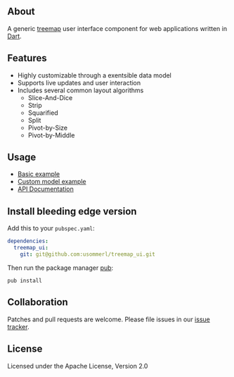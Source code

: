 About
-----
A generic [treemap][] user interface component for web applications written in [Dart][].

Features
--------
- Highly customizable through a exentsible data model
- Supports live updates and user interaction 
- Includes several common layout algorithms
    - Slice-And-Dice
    - Strip
    - Squarified
    - Split
    - Pivot-by-Size
    - Pivot-by-Middle

Usage
-----
- [Basic example](/doc/basic_example.md)
- [Custom model example](/doc/custom_model_example.md)
- [API Documentation][]

Install bleeding edge version
-----------------------------

Add this to your `pubspec.yaml`:

```yaml
dependencies:
  treemap_ui:
    git: git@github.com:usommerl/treemap_ui.git
```

Then run the package manager [pub][]:

    pub install

Collaboration
-------------
Patches and pull requests are welcome. Please file issues in our [issue tracker][].

License
-------
Licensed under the Apache License, Version 2.0


[issue tracker]: https://github.com/usommerl/treemap_ui/issues
[treemap]: http://en.wikipedia.org/wiki/Treemapping
[TreemapUI]: https://github.com/usommerl/treemap_ui/
[Dart]: http://www.dartlang.org/
[pub]: http://www.dartlang.org/docs/pub-package-manager/
[API Documentation]: https://googledrive.com/host/0B7SuAtTI9WeHZk1tMkFDbHRpUk0/
